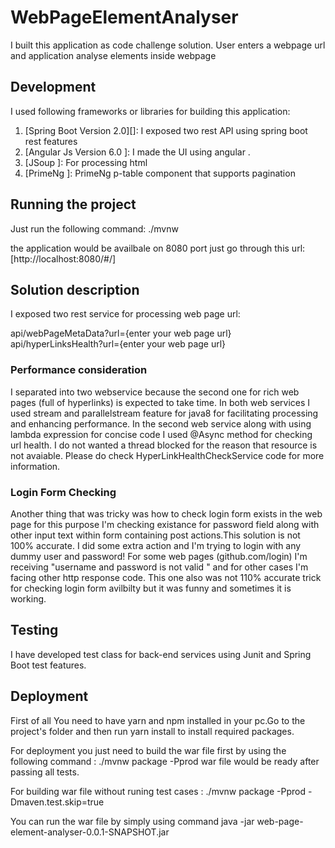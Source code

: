 # WebPageElementAnalyser
I built this application as code challenge solution. User enters a webpage url and application analyse elements inside webpage
## Development

I used following frameworks or libraries for building this application:

1. [Spring Boot Version 2.0][]: I exposed two rest API using spring boot rest features
2. [Angular Js Version 6.0 ]: I made the UI using angular .
3. [JSoup ]: For processing html
4. [PrimeNg ]: PrimeNg p-table component that supports pagination


 ## Running the project  
Just run the following command:
    ./mvnw
    
 the application would be availbale on 8080 port just go through this url: [http://localhost:8080/#/]

 ## Solution description

  I exposed two rest service for processing web page url:
   
 api/webPageMetaData?url={enter your web page url}
 api/hyperLinksHealth?url={enter your web page url}
 
 ### Performance consideration

 I separated into two webservice because the second one for rich web pages (full of hyperlinks)
 is expected to take time.
 In both web services I used stream and parallelstream feature for java8 for facilitating processing and
 enhancing performance. In the second web service along with using lambda expression for concise code I used 
 @Async method for checking url health. I do not wanted a thread blocked for the reason that resource is not avaiable.
 Please do check HyperLinkHealthCheckService code for more information.
 
  ### Login Form Checking
 
 Another thing that was tricky was how to check login form exists in the web page for this purpose I'm checking existance
 for password field along with other input text within form containing post actions.This solution is not 100% accurate.
 I did some extra action and I'm trying to login with any dummy user and password! For some web pages (github.com/login) I'm receiving "username and 
 password is not valid " and for other cases I'm facing other http response code. This one also was not 110% accurate trick for 
 checking login form avilbilty but it was funny and sometimes it is working.
 
 ## Testing
   I have developed test class for back-end services using Junit and Spring Boot test features. 
 

## Deployment
   First of all You need to have yarn and npm installed in your pc.Go to the project's folder and then run yarn install to install
   required packages.
   
   For deployment you just need to build the war file first by using the following command :
     ./mvnw package -Pprod 
   war file would be ready after passing all tests.
   
   For building war file without runing test cases :
      ./mvnw package -Pprod -Dmaven.test.skip=true
      
   You can run the war file by simply using command java -jar web-page-element-analyser-0.0.1-SNAPSHOT.jar

